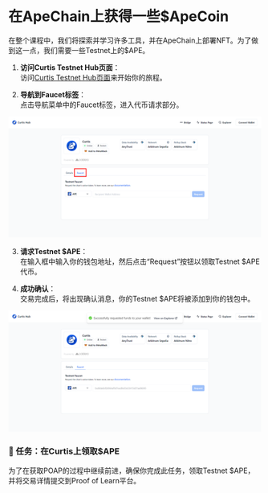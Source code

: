 # 在ApeChain上获得一些$ApeCoin

在整个课程中，我们将探索并学习许多工具，并在ApeChain上部署NFT。为了做到这一点，我们需要一些Testnet上的$APE。

1. **访问Curtis Testnet Hub页面**：  
访问[Curtis Testnet Hub页面](https://curtis.hub.caldera.xyz/)来开始你的旅程。

2. **导航到Faucet标签**：  
点击导航菜单中的Faucet标签，进入代币请求部分。

![](https://raw.githubusercontent.com/POLearn/build-on-apechain/refs/heads/master/content/assets/images/faucet_tab.png)

3. **请求Testnet $APE**：  
在输入框中输入你的钱包地址，然后点击“Request”按钮以领取Testnet $APE代币。

4. **成功确认**：  
交易完成后，将出现确认消息，你的Testnet $APE将被添加到你的钱包中。

![](https://raw.githubusercontent.com/POLearn/build-on-apechain/refs/heads/master/content/assets/images/faucet_success.png)

### 🚀 任务：在Curtis上领取$APE

为了在获取POAP的过程中继续前进，确保你完成此任务，领取Testnet $APE，并将交易详情提交到Proof of Learn平台。